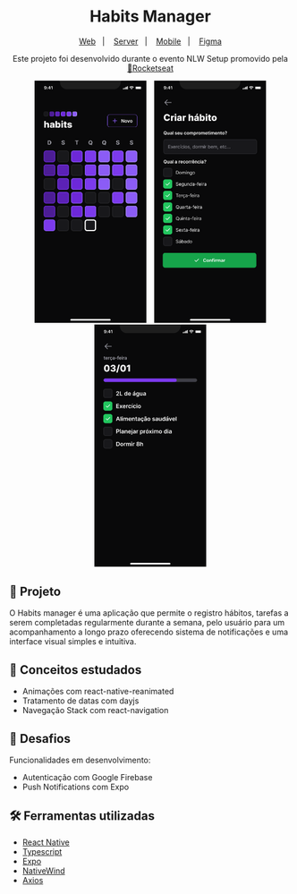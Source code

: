 <h1 align="center">Habits Manager</h1>

<p align="center">
  <a href="#">Web</a>&nbsp;&nbsp;&nbsp;|&nbsp;&nbsp;&nbsp;
  <a href="#">Server</a>&nbsp;&nbsp;&nbsp;|&nbsp;&nbsp;&nbsp;
  <a href="#">Mobile</a>&nbsp;&nbsp;&nbsp;|&nbsp;&nbsp;&nbsp;
  <a href="https://www.figma.com/file/7gcr5znHIaPz8JAoiyJo5f/Habits-(i)-(Community)-(Community)?node-id=6%3A343&t=YCRz5hgdnITX0zxk-0">Figma</a>
</p>

<p align="center">
Este projeto foi desenvolvido durante o evento NLW Setup promovido pela <a href="https://github.com/rocketseat-education">🚀Rocketseat</a>
</p>

<div align="center" >
  <img src="./assets/homeScreen.png" style="width: 200px; margin: 0 5px">
  <img src="./assets/newHabitScreen.png" style="width: 200px; margin: 0 5px">
  <img src="./assets/specificDayScreen.png" style="width: 200px; margin: 0 5px">
</div>

## :closed_book: Projeto

O Habits manager é uma aplicação que permite o registro hábitos, tarefas a serem completadas regularmente durante a semana, pelo usuário para um acompanhamento a longo prazo oferecendo sistema de notificações e uma interface visual simples e intuitiva.

## :pencil: Conceitos estudados

- Animações com react-native-reanimated
- Tratamento de datas com dayjs
- Navegação Stack com react-navigation

## 🚀 Desafios

Funcionalidades em desenvolvimento:

- Autenticação com Google Firebase
- Push Notifications com Expo

## 🛠️ Ferramentas utilizadas

- [React Native](https://github.com/facebook/react-native)
- [Typescript](https://github.com/microsoft/TypeScript)
- [Expo](https://github.com/expo/expo)
- [NativeWind](https://github.com/marklawlor/nativewind)
- [Axios](https://github.com/axios/axios)